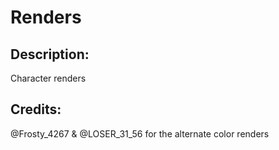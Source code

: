 # Renders

## Description: 

Character renders

## Credits: 

@Frosty_4267 & @LOSER_31_56 for the alternate color renders

